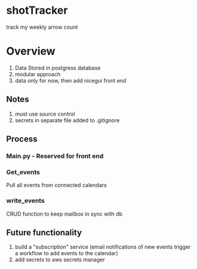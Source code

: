 # shotTracker
track my weekly arrow count


# Overview

1) Data Stored in postgress database
2) modular approach
3) data only for now, then add nicegui front end

## Notes
1) must use source control
2) secrets in separate file added to .gitignore


## Process
### Main.py - Reserved for front end
### Get_events
Pull all events from connected calendars
### write_events
CRUD function to keep mailbox in sync with db





## Future functionality
1) build a "subscription" service (email notifications of new events trigger a workflow to add events to the calendar)
2) add secrets to aws secrets manager

